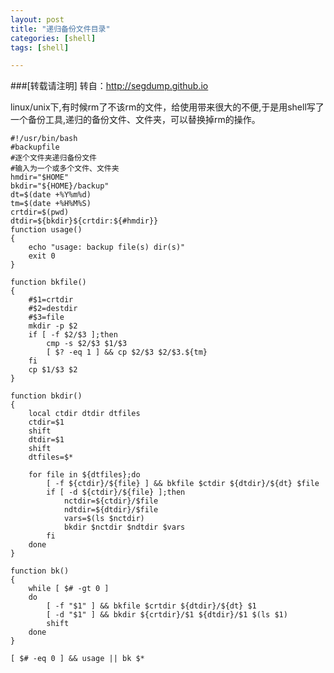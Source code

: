 ```yaml
---
layout: post
title: "递归备份文件目录"
categories: [shell]
tags: [shell]

---
```

 
###[转载请注明]   转自：<http://segdump.github.io>

linux/unix下,有时候rm了不该rm的文件，给使用带来很大的不便,于是用shell写了一个备份工具,递归的备份文件、文件夹，可以替换掉rm的操作。


    #!/usr/bin/bash
    #backupfile
    #逐个文件夹递归备份文件
    #输入为一个或多个文件、文件夹
    hmdir="$HOME"
    bkdir="${HOME}/backup"
    dt=$(date +%Y%m%d)
    tm=$(date +%H%M%S)
    crtdir=$(pwd)
    dtdir=${bkdir}${crtdir:${#hmdir}}
    function usage()
    {
        echo "usage: backup file(s) dir(s)"
        exit 0
    }

    function bkfile()
    {
        #$1=crtdir
        #$2=destdir
        #$3=file
        mkdir -p $2
        if [ -f $2/$3 ];then
            cmp -s $2/$3 $1/$3
            [ $? -eq 1 ] && cp $2/$3 $2/$3.${tm}
        fi
        cp $1/$3 $2
    }

    function bkdir()
    {
        local ctdir dtdir dtfiles
        ctdir=$1
        shift
        dtdir=$1
        shift
        dtfiles=$*
        
        for file in ${dtfiles};do
            [ -f ${ctdir}/${file} ] && bkfile $ctdir ${dtdir}/${dt} $file
            if [ -d ${ctdir}/${file} ];then
                nctdir=${ctdir}/$file
                ndtdir=${dtdir}/$file
                vars=$(ls $nctdir)
                bkdir $nctdir $ndtdir $vars
            fi
        done
    }

    function bk()
    {
        while [ $# -gt 0 ]
        do
            [ -f "$1" ] && bkfile $crtdir ${dtdir}/${dt} $1
            [ -d "$1" ] && bkdir ${crtdir}/$1 ${dtdir}/$1 $(ls $1)
            shift
        done
    }
    
    [ $# -eq 0 ] && usage || bk $*